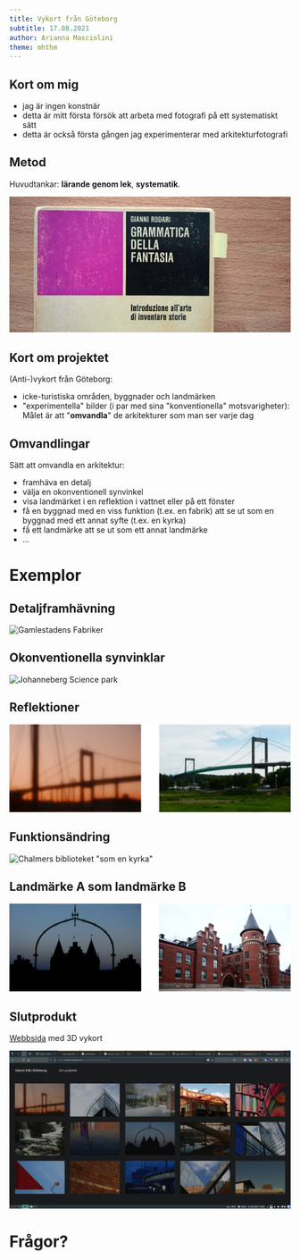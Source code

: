 ```yaml
---
title: Vykort från Göteborg
subtitle: 17.08.2021
author: Arianna Masciolini
theme: mhthm
---
```


## Kort om mig
- jag är ingen konstnär
- detta är mitt första försök att arbeta med fotografi på ett systematiskt sätt
- detta är också första gången jag experimenterar med arkitekturfotografi

## Metod
Huvudtankar: __lärande genom lek__, __systematik__.

![](../figures/rodari.jpg)

## Kort om projektet
(Anti-)vykort från Göteborg:
  
- icke-turistiska områden, byggnader och landmärken
- "experimentella" bilder (i par med sina "konventionella" motsvarigheter): Målet är att "__omvandla__" de arkitekturer som man ser varje dag

## Omvandlingar
Sätt att omvandla en arkitektur:

- framhäva en detalj
- välja en okonventionell synvinkel
- visa landmärket i en reflektion i vattnet eller på ett fönster
- få en byggnad med en viss funktion (t.ex. en fabrik) att se ut som en byggnad med ett annat syfte (t.ex. en kyrka)
- få ett landmärke att se ut som ett annat landmärke
- ...

# Exemplor

## Detaljframhävning
![Gamlestadens Fabriker](../figures/details.png)

## Okonventionella synvinklar
![Johanneberg Science park](../figures/viewpoints.png)

## Reflektioner
![Älvborgsbrons (reflektion på en porthål)](../figures/reflections.png)

## Funktionsändring
![Chalmers biblioteket "som en kyrka"](../figures/other-func.png)

## Landmärke A som landmärke B
![Kvibergs kasermer "som Disneyslottet"](../figures/other-landmark.png)

## Slutprodukt
[Webbsida](harisont.github.io/postcards-from-gothenburg/) med 3D vykort

![](../figures/web.jpg)

# Frågor?